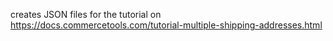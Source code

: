 creates JSON files for the tutorial on https://docs.commercetools.com/tutorial-multiple-shipping-addresses.html
